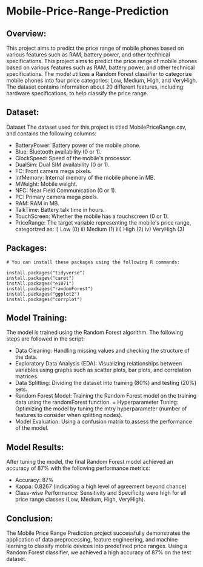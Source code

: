 # Mobile-Price-Range-Prediction
## Overview:
This project aims to predict the price range of mobile phones based on various features such as RAM, battery power, and other technical specifications. This project aims to predict the price range of mobile phones based on various features such as RAM, battery power, and other technical specifications. The model utilizes a Random Forest classifier to categorize mobile phones into four price categories: Low, Medium, High, and VeryHigh. The dataset contains information about 20 different features, including hardware specifications, to help classify the price range.

## Dataset:
Dataset
The dataset used for this project is titled MobilePriceRange.csv, and contains the following columns:

- BatteryPower: Battery power of the mobile phone.
- Blue: Bluetooth availability (0 or 1).
- ClockSpeed: Speed of the mobile's processor.
- DualSim: Dual SIM availability (0 or 1).
- FC: Front camera mega pixels.
- IntMemory: Internal memory of the mobile phone in MB.
- MWeight: Mobile weight.
- NFC: Near Field Communication (0 or 1).
- PC: Primary camera mega pixels.
- RAM: RAM in MB.
- TalkTime: Battery talk time in hours.
- TouchScreen: Whether the mobile has a touchscreen (0 or 1).
- PriceRange: The target variable representing the mobile's price range, categorized as:
i) Low (0)
ii) Medium (1)
iii) High (2)
iv) VeryHigh (3)

## Packages:

```
# You can install these packages using the following R commands:

install.packages("tidyverse")
install.packages("caret")
install.packages("e1071")
install.packages("randomForest")
install.packages("ggplot2")
install.packages("corrplot")
```

## Model Training:

The model is trained using the Random Forest algorithm. The following steps are followed in the script:

- Data Cleaning: Handling missing values and checking the structure of the data.
- Exploratory Data Analysis (EDA): Visualizing relationships between variables using graphs such as scatter plots, bar plots, and correlation matrices.
- Data Splitting: Dividing the dataset into training (80%) and testing (20%) sets.
- Random Forest Model: Training the Random Forest model on the training data using the randomForest function.
= Hyperparameter Tuning: Optimizing the model by tuning the mtry hyperparameter (number of features to consider when splitting nodes).
- Model Evaluation: Using a confusion matrix to assess the performance of the model.

## Model Results:

After tuning the model, the final Random Forest model achieved an accuracy of 87% with the following performance metrics:

- Accuracy: 87%
- Kappa: 0.8267 (indicating a high level of agreement beyond chance)
- Class-wise Performance: Sensitivity and Specificity were high for all price range classes (Low, Medium, High, VeryHigh).

## Conclusion:

The Mobile Price Range Prediction project successfully demonstrates the application of data preprocessing, feature engineering, and machine learning to classify mobile devices into predefined price ranges. Using a Random Forest classifier, we achieved a high accuracy of 87% on the test dataset.




